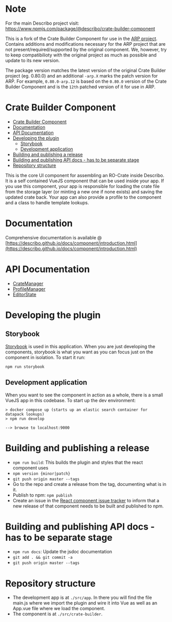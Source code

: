 # Note

For the main Describo project visit: https://www.npmjs.com/package/@describo/crate-builder-component

This is a fork of the Crate Builder Component for use in the [ARP project](https://researchdata.hu/en). Contains additions and modifications necessary for the ARP project that are not present/required/supported by the original component. We, however, try to keep compatibilioty with the original project as much as possible and update to its new version. 

The package version matches the latest version  of the original Crate Builder project (eg. 0.80.0) and an additional `-arp.X` marks the patch version for ARP. For example, `0.80.0-arp.12` is based on the `0.80.0` version of the Crate Builder Component and is the `12th` patched version of it for use in ARP.

# Crate Builder Component

-   [Crate Builder Component](#crate-builder-component)
-   [Documentation](#documentation)
-   [API Documentation](#api-documentation)
-   [Developing the plugin](#developing-the-plugin)
    -   [Storybook](#storybook)
    -   [Development application](#development-application)
-   [Building and publishing a release](#building-and-publishing-a-release)
-   [Building and publishing API docs - has to be separate stage](#building-and-publishing-api-docs---has-to-be-separate-stage)
-   [Repository structure](#repository-structure)

This is the core UI component for assembling an RO-Crate inside Describo. It is a self contained
VueJS component that can be used inside your app. If you use this component, your app is responsible
for loading the crate file from the storage layer (or minting a new one if none exists) and saving
the updated crate back. Your app can also provide a profile to the component and a class to handle
template lookups.

# Documentation

Comprehensive documentation is available @
[https://describo.github.io/docs/component/introduction.html](https://describo.github.io/docs/component/introduction.html)

# API Documentation

-   [CrateManager](https://describo.github.io/crate-builder-component/CrateManager.html)
-   [ProfileManager](https://describo.github.io/crate-builder-component/ProfileManager.html)
-   [EditorState](https://describo.github.io/crate-builder-component/EditorState.html)

# Developing the plugin

## Storybook

[Storybook](storybook.js.org/) is used in this application. When you are just developing the
components, storybook is what you want as you can focus just on the component in isolation. To start
it run:

```
npm run storybook
```

## Development application

When you want to see the component in action as a whole, there is a small VueJS app in this
codebase. To start up the dev environment:

```
> docker compose up (starts up an elastic search container for datapack lookups)
> npm run develop

--> browse to localhost:9000
```

# Building and publishing a release

-   `npm run build`: This builds the plugin and styles that the react component uses
-   `npm version {minor|patch}`
-   `git push origin master --tags`
-   Go to the repo and create a release from the tag, documenting what is in it.
-   Publish to npm: `npm publish`
-   Create an issue in the
    [React component issue tracker](https://github.com/describo/crate-builder-component-react/issues)
    to inform that a new release of that component needs to be built and published to npm.

# Building and publishing API docs - has to be separate stage

-   `npm run docs`: Update the jsdoc documentation
-   `git add . && git commit -a`
-   `git push origin master --tags`

# Repository structure

-   The development app is at `./src/app`. In there you will find the file main.js where we import
    the plugin and wire it into Vue as well as an App.vue file where we load the component.
-   The component is at `./src/crate-builder`.
